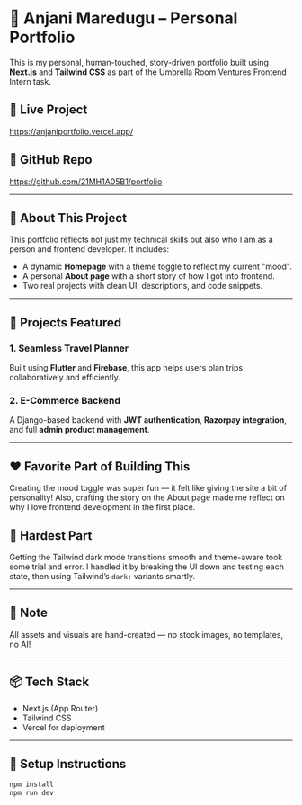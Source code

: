 # 🌟 Anjani Maredugu – Personal Portfolio

This is my personal, human-touched, story-driven portfolio built using **Next.js** and **Tailwind CSS** as part of the Umbrella Room Ventures Frontend Intern task.

## 🚀 Live Project

https://anjaniportfolio.vercel.app/


## 📁 GitHub Repo

https://github.com/21MH1A05B1/portfolio

---

## 🔧 About This Project

This portfolio reflects not just my technical skills but also who I am as a person and frontend developer. It includes:

- A dynamic **Homepage** with a theme toggle to reflect my current "mood".
- A personal **About page** with a short story of how I got into frontend.
- Two real projects with clean UI, descriptions, and code snippets.

---

## 📌 Projects Featured

### 1. Seamless Travel Planner
Built using **Flutter** and **Firebase**, this app helps users plan trips collaboratively and efficiently.

### 2. E-Commerce Backend
A Django-based backend with **JWT authentication**, **Razorpay integration**, and full **admin product management**.

---

## ❤️ Favorite Part of Building This

Creating the mood toggle was super fun — it felt like giving the site a bit of personality! Also, crafting the story on the About page made me reflect on why I love frontend development in the first place.

## 🤯 Hardest Part

Getting the Tailwind dark mode transitions smooth and theme-aware took some trial and error. I handled it by breaking the UI down and testing each state, then using Tailwind’s `dark:` variants smartly.

---

## 📸 Note

All assets and visuals are hand-created — no stock images, no templates, no AI!

---

## 📦 Tech Stack

- Next.js (App Router)
- Tailwind CSS
- Vercel for deployment

---

## 🧩 Setup Instructions

```bash
npm install
npm run dev
